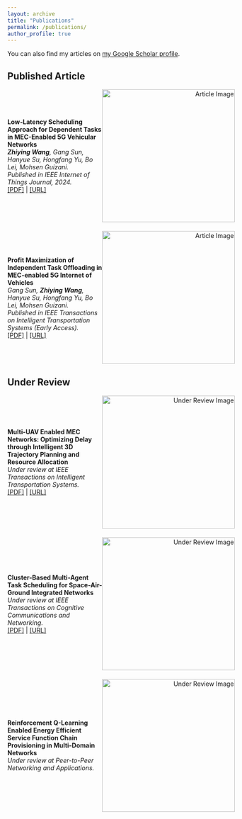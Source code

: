 ```yaml
---
layout: archive
title: "Publications"
permalink: /publications/
author_profile: true
---
```


<p>You can also find my articles on <a href="https://scholar.google.com.hk/citations?user=9TEDEJUAAAAJ&hl=zh-CN">my Google Scholar profile</a>.</p>

<h2>Published Article</h2>

<div style="display: flex; align-items: center; margin-bottom: 20px;">
  <div style="flex: 1;">
    <p>
      <strong>Low-Latency Scheduling Approach for Dependent Tasks in MEC-Enabled 5G Vehicular Networks</strong><br>
      <em><strong>Zhiying Wang</strong>, Gang Sun, Hanyue Su, Hongfang Yu, Bo Lei, Mohsen Guizani.</em><br>
      <em>Published in IEEE Internet of Things Journal, 2024.</em><br>
      <a href="https://wzyyyds.github.io/ZhiyingWang/files/paper1.pdf">[PDF]</a> | <a href="https://ieeexplore.ieee.org/stamp/stamp.jsp?tp=&arnumber=10234628">[URL]</a>
    </p>
  </div>
  <div style="flex: none; text-align: right; margin-right: -10px;">
    <img src="https://wzyyyds.github.io/ZhiyingWang/files/image1.jpg" alt="Article Image" width="300">
  </div>
</div>

<div style="display: flex; align-items: center; margin-bottom: 20px;">
  <div style="flex: 1;">
    <p>
      <strong>Profit Maximization of Independent Task Offloading in MEC-enabled 5G Internet of Vehicles</strong><br>
      <em>Gang Sun, <strong>Zhiying Wang</strong>, Hanyue Su, Hongfang Yu, Bo Lei, Mohsen Guizani.</em><br>
      <em>Published in IEEE Transactions on Intelligent Transportation Systems (Early Access).</em><br>
      <a href="https://wzyyyds.github.io/ZhiyingWang/files/paper2.pdf">[PDF]</a> | <a href="https://ieeexplore.ieee.org/document/10571777">[URL]</a>
    </p>
  </div>
  <div style="flex: none; text-align: right; margin-right: -10px;">
    <img src="https://wzyyyds.github.io/ZhiyingWang/files/image2.jpg" alt="Article Image" width="300">
  </div>
</div>

<h2>Under Review</h2>

<div style="display: flex; align-items: center; margin-bottom: 20px;">
  <div style="flex: 1;">
    <p>
      <strong>Multi-UAV Enabled MEC Networks: Optimizing Delay through Intelligent 3D Trajectory Planning and Resource Allocation</strong><br>
      <em>Under review at IEEE Transactions on Intelligent Transportation Systems.</em><br>
      <a href="https://arxiv.org/pdf/2409.17882v1">[PDF]</a> | <a href="https://arxiv.org/abs/2409.17882">[URL]</a>
    </p>
  </div>
  <div style="flex: none; text-align: right; margin-right: -10px;">
    <img src="https://wzyyyds.github.io/ZhiyingWang/files/drone.gif" alt="Under Review Image" width="300">
  </div>
</div>

<div style="display: flex; align-items: center; margin-bottom: 20px;">
  <div style="flex: 1;">
    <p>
      <strong>Cluster-Based Multi-Agent Task Scheduling for Space-Air-Ground Integrated Networks</strong><br>
      <em>Under review at IEEE Transactions on Cognitive Communications and Networking.</em><br>
      <a href="https://arxiv.org/pdf/2412.10700">[PDF]</a> | <a href="https://arxiv.org/abs/2412.10700">[URL]</a>
    </p>
  </div>
  <div style="flex: none; text-align: right; margin-right: -10px;">
    <img src="https://wzyyyds.github.io/ZhiyingWang/files/maddpg.jpg" alt="Under Review Image" width="300">
  </div>
</div>

<div style="display: flex; align-items: center; margin-bottom: 20px;">
  <div style="flex: 1;">
    <p>
      <strong>Reinforcement Q-Learning Enabled Energy Efficient Service Function Chain Provisioning in Multi-Domain Networks</strong><br>
      <em>Under review at Peer-to-Peer Networking and Applications.</em><br>
    </p>
  </div>
  <div style="flex: none; text-align: right; margin-right: -10px;">
    <img src="https://wzyyyds.github.io/ZhiyingWang/files/image4.jpg" alt="Under Review Image" width="300">
  </div>
</div>
